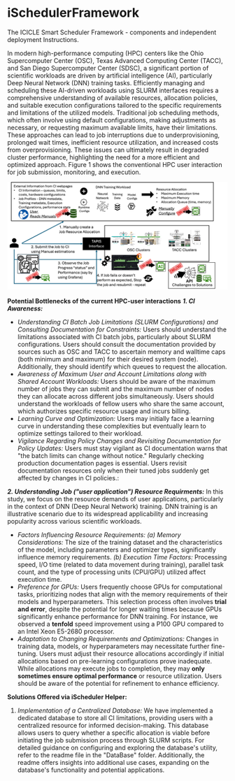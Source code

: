 # iSchedulerFramework
The ICICLE Smart Scheduler Framework - components and independent deployment Instructions. 


In modern high-performance computing (HPC) centers like the Ohio Supercomputer Center (OSC), Texas Advanced Computing Center (TACC), and San Diego Supercomputer Center (SDSC), a significant portion of scientific workloads are driven by artificial intelligence (AI), particularly Deep Neural Network (DNN) training tasks. Efficiently managing and scheduling these AI-driven workloads using SLURM interfaces requires a comprehensive understanding of available resources, allocation policies, and suitable execution configurations tailored to the specific requirements and limitations of the utilized models.
Traditional job scheduling methods, which often involve using default configurations, making adjustments as necessary, or requesting maximum available limits, have their limitations. These approaches can lead to job interruptions due to underprovisioning, prolonged wait times, inefficient resource utilization, and increased costs from overprovisioning. These issues can ultimately result in degraded cluster performance, highlighting the need for a more efficient and optimized approach. Figure 1 shows the conventional HPC user interaction for job submission, monitoring, and execution. 

![Convetional User-HPC Interactions](https://github.com/manikyaswathi/iSchedulerFramework/blob/main/Images/ConvLifeCycle.png?raw=true)

**Potential Bottlenecks of the current HPC-user interactions**
_**1. CI Awareness:**_
- _Understanding CI Batch Job Limitations (SLURM Configurations) and Consulting Documentation for Constraints:_ Users should understand the limitations associated with CI batch jobs, particularly about SLURM configurations. Users should consult the documentation provided by sources such as OSC and TACC to ascertain memory and walltime caps (both minimum and maximum) for their desired system (node). Additionally, they should identify which queues to request the allocation.
- _Awareness of Maximum User and Account Limitations along with Shared Account Workloads:_  Users should be aware of the maximum number of jobs they can submit and the maximum number of nodes they can allocate across different jobs simultaneously. Users should understand the workloads of fellow users who share the same account, which authorizes specific resource usage and incurs billing.
- _Learning Curve and Optimization:_ Users may initially face a learning curve in understanding these complexities but eventually learn to optimize settings tailored to their workload.
- _Vigilance Regarding Policy Changes and Revisiting Documentation for Policy Updates:_ Users must stay vigilant as CI documentation warns that "the batch limits can change without notice." Regularly checking production documentation pages is essential. Users revisit documentation resources only when their tuned jobs suddenly get affected by changes in CI policies.:

_**2. Understanding Job ("user application") Resource Requirments:**_ 
In this study, we focus on the resource demands of user applications, particularly in the context of DNN (Deep Neural Network) training. DNN training is an illustrative scenario due to its widespread applicability and increasing popularity across various scientific workloads.
- _Factors Influencing Resource Requirements:_ _(a) Memory Considerations:_ The size of the training dataset and the characteristics of the model, including parameters and optimizer types, significantly influence memory requirements. _(b) Execution Time Factors:_ Processing speed, I/O time (related to data movement during training), parallel task count, and the type of processing units (CPU/GPU) utilized affect execution time.
- _Preference for GPUs:_ Users frequently choose GPUs for computational tasks, prioritizing nodes that align with the memory requirements of their models and hyperparameters. This selection process often involves **trial and error**, despite the potential for longer waiting times because GPUs significantly enhance performance for DNN training. For instance, we observed a **tenfold** speed improvement using a P100 GPU compared to an Intel Xeon E5-2680 processor.
- _Adaptation to Changing Requirements and Optimizations:_ Changes in training data, models, or hyperparameters may necessitate further fine-tuning. Users must adjust their resource allocations accordingly if initial allocations based on pre-learning configurations prove inadequate. While allocations may execute jobs to completion, they may **only sometimes ensure optimal performance** or resource utilization. Users should be aware of the potential for refinement to enhance efficiency.


**Solutions Offered via iScheduler Helper:**
1. _Implementation of a Centralized Database:_ We have implemented a dedicated database to store all CI limitations, providing users with a centralized resource for informed decision-making. This database allows users to query whether a specific allocation is viable before initiating the job submission process through SLURM scripts. For detailed guidance on configuring and exploring the database's utility, refer to the readme file in the "DataBase" folder. Additionally, the readme offers insights into additional use cases, expanding on the database's functionality and potential applications.
